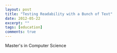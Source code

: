 ```yaml
---
layout: post
title: "Testing Readability with a Bunch of Text"
date: 2012-05-22
excerpt: ""
tags: [education]
comments: true
---
```


Master's in Computer Science
